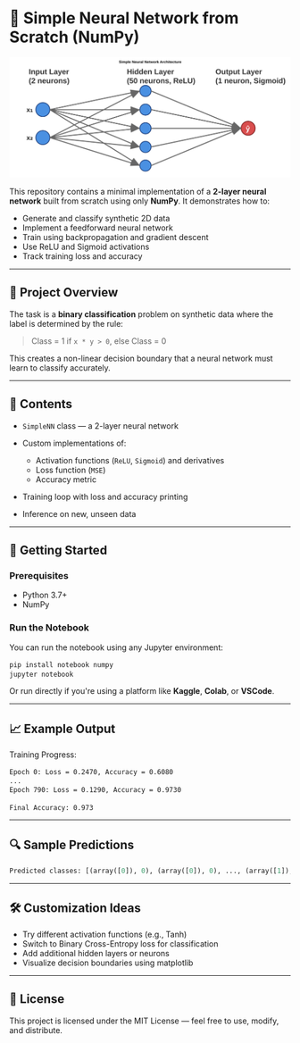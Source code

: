 # 🧠 Simple Neural Network from Scratch (NumPy)

![Simple Neural Network Diagram](/nn.png)

This repository contains a minimal implementation of a **2-layer neural network** built from scratch using only **NumPy**. It demonstrates how to:

* Generate and classify synthetic 2D data
* Implement a feedforward neural network
* Train using backpropagation and gradient descent
* Use ReLU and Sigmoid activations
* Track training loss and accuracy

---

## 🧪 Project Overview

The task is a **binary classification** problem on synthetic data where the label is determined by the rule:

> Class = 1 if `x * y > 0`, else Class = 0

This creates a non-linear decision boundary that a neural network must learn to classify accurately.

---

## 📂 Contents

* `SimpleNN` class — a 2-layer neural network
* Custom implementations of:

  * Activation functions (`ReLU`, `Sigmoid`) and derivatives
  * Loss function (`MSE`)
  * Accuracy metric
* Training loop with loss and accuracy printing
* Inference on new, unseen data

---

## 🚀 Getting Started

### Prerequisites

* Python 3.7+
* NumPy

### Run the Notebook

You can run the notebook using any Jupyter environment:

```bash
pip install notebook numpy
jupyter notebook
```

Or run directly if you're using a platform like **Kaggle**, **Colab**, or **VSCode**.

---

## 📈 Example Output

Training Progress:

```
Epoch 0: Loss = 0.2470, Accuracy = 0.6080
...
Epoch 790: Loss = 0.1290, Accuracy = 0.9730

Final Accuracy: 0.973
```

---

## 🔍 Sample Predictions

```python
Predicted classes: [(array([0]), 0), (array([0]), 0), ..., (array([1]), 1)]
```

---

## 🛠️ Customization Ideas

* Try different activation functions (e.g., Tanh)
* Switch to Binary Cross-Entropy loss for classification
* Add additional hidden layers or neurons
* Visualize decision boundaries using matplotlib

---

## 📄 License

This project is licensed under the MIT License — feel free to use, modify, and distribute.


